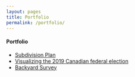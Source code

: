 ```yaml
---
layout: pages
title: Portfolio
permalink: /portfolio/
---
```


#### Portfolio

<!---2021--->
<ul class="body">
  <li><a href="/portfolio/sbdvsn/">Subdivision Plan</a></li>
  <li><a href="/portfolio/2019cdnfe/">Visualizing the 2019 Canadian federal election</a></li>
  <!---<li><a href="/portfolio/cnsbc21/">Analysis and Video Deliverables for 2021 CNSBC</a></li>
</ul>

2020
<ul class="body">--->
  <li><a href="/portfolio/bkyrds/">Backyard Survey</a></li>
<!---  <li><a href="/portfolio/tss/">Total Stress Spreadsheet</a></li>
  <li><a href="/portfolio/bdrmrd/">Bedroom Redesign</a></li>--->
</ul>
